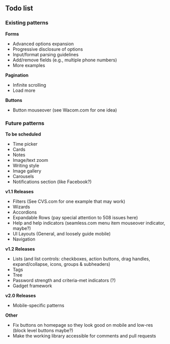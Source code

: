 ## Todo list

### Existing patterns
__Forms__
- Advanced options expansion
- Progressive disclosure of options
- Input/format parsing guidelines
- Add/remove fields (e.g., multiple phone numbers)
- More examples

__Pagination__
- Infinite scrolling
- Load more

__Buttons__
- Button mouseover  (see Wacom.com for one idea)

### Future patterns
__To be scheduled__
- Time picker
- Cards
- Notes
- Image/text zoom
- Writing style
- Image gallery
- Carousels
- Notifications section (like Facebook?)

__v1.1 Releases__
- Filters (See CVS.com for one example that may work)
- Wizards
- Accordions
- Expandable Rows (pay special attention to 508 issues here)
- Help and help indicators (seamless.com menu item mouseover indicator, maybe?)
- UI Layouts (General, and loosely guide mobile)
- Navigation

__v1.2 Releases__
- Lists (and list controls: checkboxes, action buttons, drag handles, expand/collapse, icons, groups & subheaders)
- Tags
- Tree
- Password strength and criteria-met indicators (?)
- Gadget framework

__v2.0 Releases__
- Mobile-specific patterns

__Other__
- Fix buttons on homepage so they look good on mobile and low-res (block level buttons maybe?)
- Make the working library accessible for comments and pull requests
